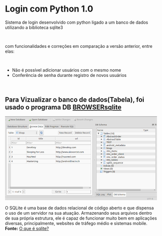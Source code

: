 <h1>Login com Python 1.0</h1>
<p>
  Sistema de login desenvolvido com python ligado a um banco de dados utilizando a biblioteca sqlite3
</p><br>

<p>
  com funcionalidades e  correções em comparação a versão anterior, entre elas:
</p><br>

<ul>
  <li>Não é possível adicionar usuários com o mesmo nome</li>
  <li>Conferência de senha durante registro de novos usuários</li>
</ul><br>

<h2>
  Para Vizualizar o banco de dados(Tabela), foi usado o programa DB <a href="https://sqlitebrowser.org/" target=blank>BROWSERsqlite</a>
</h2>
 <img src="https://raw.githubusercontent.com/Devahoy/devahoy-assets/master/images/2015/01/sqlite-browser.png" alt="Software sqlite"/><br>
 
<p>
  O SQLite é uma base de dados relacional de código aberto e que dispensa o uso de um servidor na sua atuação. Armazenando seus arquivos dentro de sua própria estrutura, ele é       capaz de funcionar muito bem em aplicações diversas, principalmente, websites de tráfego médio e sistemas mobile. <strong>Fonte:</strong>
<a href="https://rockcontent.com/br/blog/sqlite/#:~:text=O%20SQLite%20%C3%A9%20um%20banco%20de%20dados%20relacional,colocar%20os%20seus%20arquivos%20dentro%20de%20si%20pr%C3%B3prio." target="blank">O que é sqlite?</a>
</p>
 
